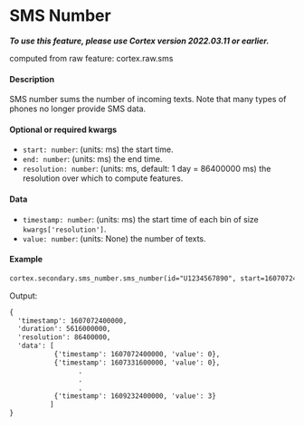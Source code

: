 # SMS Number

***To use this feature, please use Cortex version 2022.03.11 or earlier.***

computed from raw feature: cortex.raw.sms

#### Description

SMS number sums the number of incoming texts. Note that many types of phones no longer provide SMS data.

#### Optional or required kwargs

- `start: number`: (units: ms) the start time.
- `end: number`: (units: ms) the end time.
- `resolution: number`: (units: ms, default: 1 day = 86400000 ms) the resolution over which to compute features.

#### Data

- `timestamp: number`: (units: ms) the start time of each bin of size `kwargs['resolution']`.
- `value: number`: (units: None) the number of texts.

#### Example

```markdown
cortex.secondary.sms_number.sms_number(id="U1234567890", start=1607072400000, end=1609232400001, resolution=86400000)
```
Output:
```markdown
{
  'timestamp': 1607072400000,
  'duration': 5616000000,
  'resolution': 86400000,
  'data': [
           {'timestamp': 1607072400000, 'value': 0},
           {'timestamp': 1607331600000, 'value': 0},
                 .
                 .
                 .
           {'timestamp': 1609232400000, 'value': 3}
          ]
}
```

